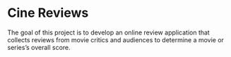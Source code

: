 # Cine Reviews
 The goal of this project is to develop an online review application that collects reviews from movie critics and audiences to determine a movie or series’s overall score.
